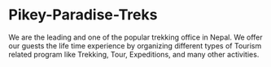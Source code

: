 # Pikey-Paradise-Treks
We are the leading and one of the popular trekking office in Nepal. We offer our guests the life time experience by organizing different types of Tourism related program like Trekking, Tour, Expeditions, and many other activities.
